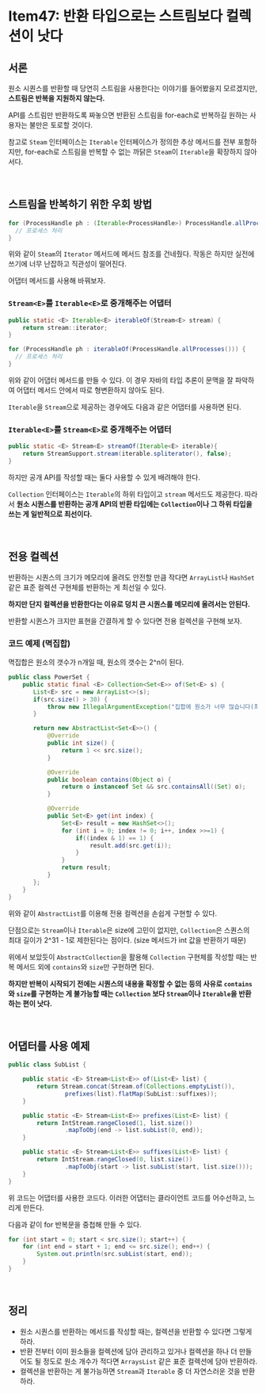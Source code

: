 # Item47: 반환 타입으로는 스트림보다 컬렉션이 낫다

## 서론

원소 시퀀스를 반환할 때 당연히 스트림을 사용한다는 이야기를 들어봤을지 모르겠지만, **스트림은 반복을 지원하지 않는다.**

API를 스트림만 반환하도록 짜놓으면 반환된 스트림을 for-each로 반복하길 원하는 사용자는 불만은 토로할 것이다.

참고로 `Steam` 인터페이스는 `Iterable` 인터페이스가 정의한 추상 메서드를 전부 포함하지만, for-each로 스트림을 반복할 수 없는 까닭은 `Steam`이 `Iterable`을 확장하지 않아서다.

</br >

## 스트림을 반복하기 위한 우회 방법

```java
for (ProcessHandle ph : (Iterable<ProcessHandle>) ProcessHandle.allProcesses()::iterator) {
  // 프로세스 처리
}
```

위와 같이 `Steam`의 `Iterator` 메서드에 메서드 참조를 건네줬다. 작동은 하지만 실전에 쓰기에 너무 난잡하고 직관성이 떨어진다.

어댑터 메서드를 사용해 바꿔보자.

### `Stream<E>`를 `Iterable<E>`로 중개해주는 어댑터

~~~java
public static <E> Iterable<E> iterableOf(Stream<E> stream) {
    return stream::iterator;
}

for (ProcessHandle ph : iterableOf(ProcessHandle.allProcesses())) {
  // 프로세스 처리
}
~~~

위와 같이 어댑터 메서드를 만들 수 있다. 이 경우 자바의 타입 추론이 문맥을 잘 파악하여 어댑터 메서드 안에서 따로 형변환하지 않아도 된다.

`Iterable`을 `Stream`으로 제공하는 경우에도 다음과 같은 어댑터를 사용하면 된다.

### `Iterable<E>`를 `Stream<E>`로 중개해주는 어댑터

```java
public static <E> Stream<E> streamOf(Iterable<E> iterable){
    return StreamSupport.stream(iterable.spliterator(), false);
}
```

하지만 공개 API를 작성할 때는 둘다 사용할 수 있게 배려해야 한다.

`Collection` 인터페이스는 `Iterable`의 하위 타입이고 `stream` 메서드도 제공한다. 따라서 **원소 시퀀스를 반환하는 공개 API의 반환 타입에는 `Collection`이나 그 하위 타입을 쓰는 게 일반적으로 최선이다.**

</br >

## 전용 컬렉션

반환하는 시퀀스의 크기가 메모리에 올려도 안전할 만큼 작다면 `ArrayList`나 `HashSet` 같은 표준 컬렉션 구현체를 반환하는 게 최선일 수 있다.

**하지만 단지 컬렉션을 반환한다는 이유로 덩치 큰 시퀀스를 메모리에 올려서는 안된다.**

반환할 시퀀스가 크지만 표현을 간결하게 할 수 있다면 전용 컬렉션을 구현해 보자.

### 코드 예제 (멱집합)

멱집합은 원소의 갯수가 n개일 때, 원소의 갯수는 2^n이 된다.

~~~java
public class PowerSet {
    public static final <E> Collection<Set<E>> of(Set<E> s) {
       List<E> src = new ArrayList<>(s);
       if(src.size() > 30) {
           throw new IllegalArgumentException("집합에 원소가 너무 많습니다(최대 30개).: " + s);
       }

       return new AbstractList<Set<E>>() {
           @Override
           public int size() {
               return 1 << src.size();
           }

           @Override
           public boolean contains(Object o) {
               return o instanceof Set && src.containsAll((Set) o);
           }

           @Override
           public Set<E> get(int index) {
               Set<E> result = new HashSet<>();
               for (int i = 0; index != 0; i++, index >>=1) {
                   if((index & 1) == 1) {
                       result.add(src.get(i));
                   }
               }
               return result;
           }
       };
    }
}
~~~

위와 같이 `AbstractList`를 이용해 전용 컬렉션을 손쉽게 구현할 수 있다.

단점으로는 `Stream`이나 `Iterable`은 size에 고민이 없지만, `Collection`은 스퀀스의 최대 길이가 2^31 - 1로 제한된다는 점이다. (size 메서드가 int 값을 반환하기 때문)

위에서 보았듯이 `AbstractCollection`을 활용해 `Collection` 구현체를 작성할 때는 반복 메서드 외에 `contains`와 `size`만 구현하면 된다.

**하지만 반복이 시작되기 전에는 시퀀스의 내용을 확정할 수 없는 등의 사유로 `contains`와 `size`를 구현하는 게 불가능할 때는 `Collection` 보다 `Stream`이나 `Iterable`을 반환하는 편이 낫다.**

</br >

## 어댑터를 사용 예제

~~~java
public class SubList {

    public static <E> Stream<List<E>> of(List<E> list) {
        return Stream.concat(Stream.of(Collections.emptyList()),
                prefixes(list).flatMap(SubList::suffixes));
    }

    public static <E> Stream<List<E>> prefixes(List<E> list) {
        return IntStream.rangeClosed(1, list.size())
                .mapToObj(end -> list.subList(0, end));
    }

    public static <E> Stream<List<E>> suffixes(List<E> list) {
        return IntStream.rangeClosed(0, list.size())
                .mapToObj(start -> list.subList(start, list.size()));
    }
}
~~~

위 코드는 어댑터를 사용한 코드다. 이러한 어댑터는 클라이언트 코드를 어수선하고, 느리게 만든다.

다음과 같이 for 반복문을 중첩해 만들 수 있다.

~~~java
for (int start = 0; start < src.size(); start++) {
    for (int end = start + 1; end <= src.size(); end++) {
        System.out.println(src.subList(start, end));
    }
}
~~~

</br >

## 정리

- 원소 시퀀스를 반환하는 메서드를 작성할 때는, 컬렉션을 반환할 수 있다면 그렇게 하라.
- 반환 전부터 이미 원소들을 컬렉션에 담아 관리하고 있거나 컬렉션을 하나 더 만들어도 될 정도로 원소 개수가 적다면 `ArraysList` 같은 표준 컬렉션에 담아 반환하라.
- 컬렉션을 반환하는 게 불가능하면 `Stream`과 `Iterable` 중 더 자연스러운 것을 반환하라.